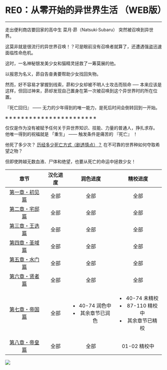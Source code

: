 # RE0：从零开始的异世界生活 （WEB版）

------

走出便利商店要回家的高中生 菜月‧昴（Natsuki‧Subaru） 突然被召唤到异世界。

这莫非就是很流行的异世界召唤！？可是眼前没有召唤者就算了，还遭遇强盗迅速面临性命危机。

这时，一名神秘银发美少女和猫精灵拯救了一筹莫展的他。

以报恩为名义，昴自告奋勇要帮助少女找回失物。

然而，好不容易才掌握到线索，昴和少女却被不明人士攻击而殒命 ── 本来应该是这样，但回过神来，昴却发现自己置身在第一次被召唤到这个异世界时的所在位置。

『死亡回归』 —— 无力的少年得到的唯一能力，是死后时间会倒转回到一开始。

※ ※ ※ ※ ※ ※ ※ ※ ※ ※ ※ ※ ※ ※ ※ ※ ※ ※ ※ ※ ※ ※ ※

仅仅是作为没有被赋予任何关于异世界知识、技能、力量的普通人，挣扎求存。 他唯一得到的祝福就是 「重生」 —— 触发条件是痛苦的 『死亡』 ！

他死了多少次？ <a href="/res/imgs/index/486-death.jpg" target="_blank">历经多少死亡方式（剧透慎点）？</a> 在不可靠的世界种如何夺取希望之物？

但即使跨越无数血液、尸体和绝望，也要从死亡的命运中拯救少女！

| 章节 | 汉化进度 | 润色进度 | 精校进度 |
|:---:|:---:|:---:|:---:|
| [第一章・初见篇](./markdown/ch/chapter010/) | 全部 | 全部 | 全部 |
| [第二章・宅邸篇](./markdown/ch/chapter020/) | 全部 | 全部 | 全部 |
| [第三章・王选篇](./markdown/ch/chapter030/) | 全部 | 全部 | 全部 |
| [第四章・圣域篇](./markdown/ch/chapter040/) | 全部 | 全部 | 全部 |
| [第五章・水门篇](./markdown/ch/chapter050/) | 全部 | 全部 | 全部 |
| [第六章・贤者篇](./markdown/ch/chapter060/) | 全部 | 全部 | 全部 |
| [第七章・帝国篇](./markdown/ch/chapter070/) | 全部 | <ul><li>40-74 润色中</li><li>其余章节已润色</li></ul> | <ul><li>40-74 未精校</li><li>87-110 精校中</li><li>其余章节已精校</li></ul> |
| [第八章・帝皇篇](./markdown/ch/chapter080/) | 全部 | 全部 | 01-02 精校中 |

![](/res/imgs/index/01.png)
